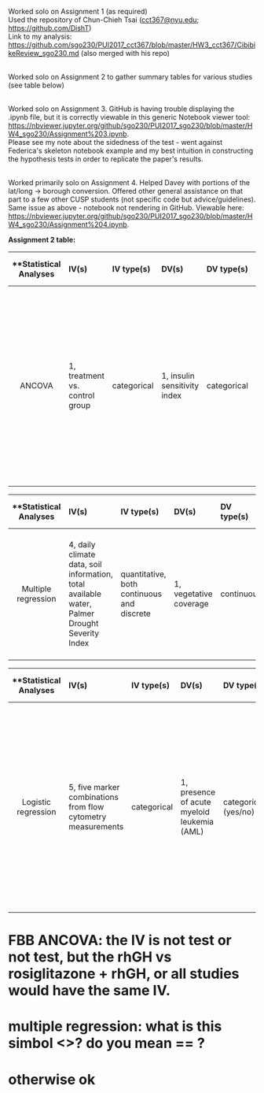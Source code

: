 Worked solo on Assignment 1 (as required)<br>
Used the repository of Chun-Chieh Tsai (cct367@nyu.edu; https://github.com/DishT)<br>
Link to my analysis: https://github.com/sgo230/PUI2017_cct367/blob/master/HW3_cct367/CibibikeReview_sgo230.md (also merged with his repo)
<br><br>

Worked solo on Assignment 2 to gather summary tables for various studies (see table below)<br><br>

Worked solo on Assignment 3. GitHub is having trouble displaying the .ipynb file, but it is correctly viewable in this generic Notebook viewer tool: https://nbviewer.jupyter.org/github/sgo230/PUI2017_sgo230/blob/master/HW4_sgo230/Assignment%203.ipynb. <br>
Please see my note about the sidedness of the test - went against Federica's skeleton notebook example and my best intuition in constructing the hypothesis tests in order to replicate the paper's results.<br><br>

Worked primarily solo on Assignment 4. Helped Davey with portions of the lat/long -> borough conversion. Offered other general assistance on that part to a few other CUSP students (not specific code but advice/guidelines). Same issue as above - notebook not rendering in GitHub. Viewable here: https://nbviewer.jupyter.org/github/sgo230/PUI2017_sgo230/blob/master/HW4_sgo230/Assignment%204.ipynb.
  
<b>Assignment 2 table:<b>


| **Statistical Analyses	|  IV(s)  |  IV type(s) |  DV(s)  |  DV type(s)  |  Control Var | Control Var type  | Question to be answered | _H0_ | alpha | link to paper **| 
|:----------:|:----------|:------------|:-------------|:-------------|:------------|:------------- |:------------------|:----:|:-------:|:-------|
ANCOVA	| 1, treatment vs. control group | categorical  | 1, insulin sensitivity index | categorical | | | 	Does Recombinant human growth hormone (rhGH) combined with rosiglitazone reduce the adverse effect of rhGH on insulin sensitivity? | Insulin sensitivity index for rhGH <= insulin sensitivity index for rhGH + rosiglitazone | 0.05 | [Recombinant Human Growth Hormone and Rosiglitazone for Abdominal Fat Accumulation in HIV-Infected Patients with Insulin Resistance: A Randomized, Double-Blind, Placebo-Controlled, Factorial Trial](http://journals.plos.org/plosone/article?id=10.1371/journal.pone.0061160#s2) |


| **Statistical Analyses	|  IV(s)  |  IV type(s) |  DV(s)  |  DV type(s)  |  Control Var | Control Var type  | Question to be answered | _H0_ | alpha | link to paper **| 
|:----------:|:----------|:------------|:-------------|:-------------|:------------|:------------- |:------------------|:----:|:-------:|:-------|
Multiple regression	| 4, daily climate data, soil information, total available water, Palmer Drought Severity Index | quantitative, both continuous and discrete | 1, vegetative coverage | continuous | | | 	Is climate the primary driver for vegetative coverage in northern China? | Vegetation for areas with low drought indexes <> Vegetation for areas with high drought indexes | 0.05 | [Trend Patterns of Vegetative Coverage and Their Underlying Causes in the Deserts of Northwest China over 1982 – 2008](http://journals.plos.org/plosone/article?id=10.1371/journal.pone.0126044) |


| **Statistical Analyses	|  IV(s)  |  IV type(s) |  DV(s)  |  DV type(s)  |  Control Var | Control Var type  | Question to be answered | _H0_ | alpha | link to paper **| 
|:----------:|:----------|:------------|:-------------|:-------------|:------------|:------------- |:------------------|:----:|:-------:|:-------|
Logistic regression	| 5, five marker combinations from flow cytometry measurements | categorical | 1, presence of acute myeloid leukemia (AML) | categorical (yes/no) | | | Is paper's machine learning model better at detecting AML using flow cytometry markers than existing models (EDF-MSE/LR-LASSO, Vilar, Biehl et al., Mean/LR-LASSO, and Mean/LDA)? | Existing models' AML detection rates >= the machine learning model's detection rate | 0.05 | [Leukemia Prediction Using Sparse Logistic Regression](http://journals.plos.org/plosone/article?id=10.1371/journal.pone.0072932) |

# FBB ANCOVA: the IV is not test or not test, but the rhGH vs rosiglitazone + rhGH, or all studies would have the same IV. 
# multiple regression:  what is this simbol <>? do you mean == ? 

# otherwise ok
